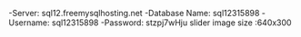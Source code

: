 -Server: sql12.freemysqlhosting.net
-Database Name: sql12315898
-Username: sql12315898
-Password: stzpj7wHju
slider image size :640x300